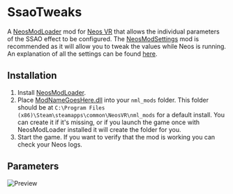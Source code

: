 # SsaoTweaks

A [NeosModLoader](https://github.com/zkxs/NeosModLoader) mod for [Neos VR](https://neos.com/) that allows the individual parameters of the SSAO effect to be configured. The [NeosModSettings](https://github.com/badhaloninja/NeosModSettings) mod is recommended as it will allow you to tweak the values while Neos is running. An explanation of all the settings can be found [here](https://wiki.amplify.pt/index.php?title=Unity_Products:Amplify_Occlusion/Manual#Ambient_Occlusion_Control).
## Installation
1. Install [NeosModLoader](https://github.com/zkxs/NeosModLoader).
1. Place [ModNameGoesHere.dll](https://github.com/GithubUsername/RepoName/releases/latest/download/ModNameGoesHere.dll) into your `nml_mods` folder. This folder should be at `C:\Program Files (x86)\Steam\steamapps\common\NeosVR\nml_mods` for a default install. You can create it if it's missing, or if you launch the game once with NeosModLoader installed it will create the folder for you.
1. Start the game. If you want to verify that the mod is working you can check your Neos logs.
## Parameters
![Preview](https://user-images.githubusercontent.com/79298541/164426045-8eab4ae5-9d3c-4ccf-a8e8-29d5ca2f3c22.png)
